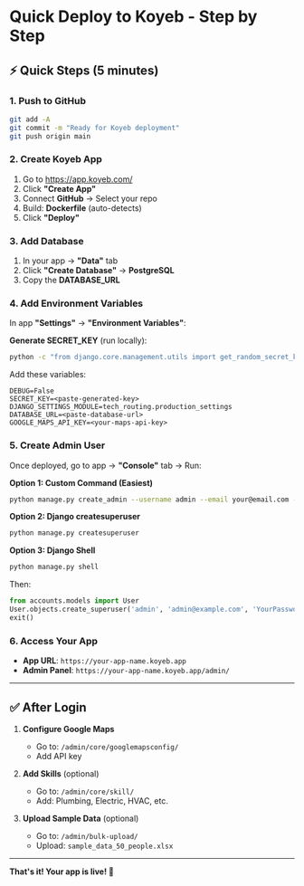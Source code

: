 # Quick Deploy to Koyeb - Step by Step

## ⚡ Quick Steps (5 minutes)

### 1. Push to GitHub
```bash
git add -A
git commit -m "Ready for Koyeb deployment"
git push origin main
```

### 2. Create Koyeb App
1. Go to https://app.koyeb.com/
2. Click **"Create App"**
3. Connect **GitHub** → Select your repo
4. Build: **Dockerfile** (auto-detects)
5. Click **"Deploy"**

### 3. Add Database
1. In your app → **"Data"** tab
2. Click **"Create Database"** → **PostgreSQL**
3. Copy the **DATABASE_URL**

### 4. Add Environment Variables
In app **"Settings"** → **"Environment Variables"**:

**Generate SECRET_KEY** (run locally):
```bash
python -c "from django.core.management.utils import get_random_secret_key; print(get_random_secret_key())"
```

Add these variables:
```
DEBUG=False
SECRET_KEY=<paste-generated-key>
DJANGO_SETTINGS_MODULE=tech_routing.production_settings
DATABASE_URL=<paste-database-url>
GOOGLE_MAPS_API_KEY=<your-maps-api-key>
```

### 5. Create Admin User

Once deployed, go to app → **"Console"** tab → Run:

**Option 1: Custom Command (Easiest)**
```bash
python manage.py create_admin --username admin --email your@email.com --password YourPassword123!
```

**Option 2: Django createsuperuser**
```bash
python manage.py createsuperuser
```

**Option 3: Django Shell**
```python
python manage.py shell
```
Then:
```python
from accounts.models import User
User.objects.create_superuser('admin', 'admin@example.com', 'YourPassword123!', role='ADMIN')
exit()
```

### 6. Access Your App
- **App URL**: `https://your-app-name.koyeb.app`
- **Admin Panel**: `https://your-app-name.koyeb.app/admin/`

---

## ✅ After Login

1. **Configure Google Maps**
   - Go to: `/admin/core/googlemapsconfig/`
   - Add API key

2. **Add Skills** (optional)
   - Go to: `/admin/core/skill/`
   - Add: Plumbing, Electric, HVAC, etc.

3. **Upload Sample Data** (optional)
   - Go to: `/admin/bulk-upload/`
   - Upload: `sample_data_50_people.xlsx`

---

**That's it! Your app is live! 🚀**
